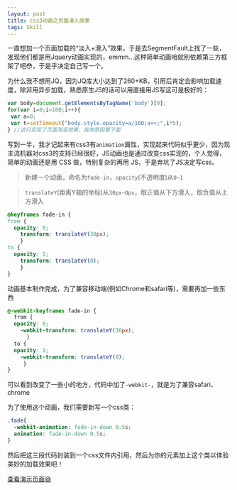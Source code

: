 ```yaml
---
layout: post
title: css3动画之页面滑入效果
tags: Skill
---
```


一直想加一个页面加载的“淡入+滑入”效果，于是去SegmentFault上找了一些，发现他们都是用Jquery动画实现的，emmm...这种简单动画咱就别依赖第三方框架了吧:flushed:，于是乎决定自己写一个。

为什么我不想用JQ，因为JQ库大小达到了260+KB，引用后肯定会影响加载速度，除非用异步加载，熟悉原生JS的话可以用直接用JS写这可是极好的：

```javascript
var body=document.getElementsByTagName('body')[0];
for(var i=0;i<100;i++){
 var a=0;
 var t=setTimeout("body.style.opacity=a/100;a++;",i*5);
} //这只实现了页面渐变效果，具体原因看下面
```

写到一半，我才记起来有css3有`animation`属性，实现起来代码似乎更少，因为现主流机器对css3的支持已经很好，JS动画也是通过改变css实现的，个人觉得，简单的动画还是用 CSS 做，特别复杂的再用 JS，于是弃坑了JS决定写css。

> 新建一个动画，命名为`fade-in`，`opacity`(不透明度)从`0~1`

>`translateY`(距离Y轴的坐标)从`30px~0px`，取正值从下方滑入，取负值从上方滑入

```css
@keyframes fade-in {
from {
  opacity: 0;
    transform: translateY(30px);
    }
to {
  opacity: 1;
    transform: translateY(0);
    }
}
```

动画基本制作完成，为了兼容移动端(例如Chrome和safari等)，需要再加一些东西
```css
@-webkit-keyframes fade-in {
  from {
  opacity: 0;
    -webkit-transform: translateY(30px);
      }
  to {
  opacity: 1;
    -webkit-transform: translateY(0);
     }
}
```
可以看到改变了一些小的地方，代码中加了`-webkit-`，就是为了兼容safari、chrome

为了使用这个动画，我们需要新写一个css类：
```css
.fade{
  -webkit-animation: fade-in-down 0.5s;
  animation: fade-in-down 0.5s;
}
```
然后把这三段代码封装到一个css文件内引用，然后为你的元素加上这个类以体验美妙的加载效果吧！

[查看演示页面:smile:](/demo/2018-1-6-fade-in.html)
